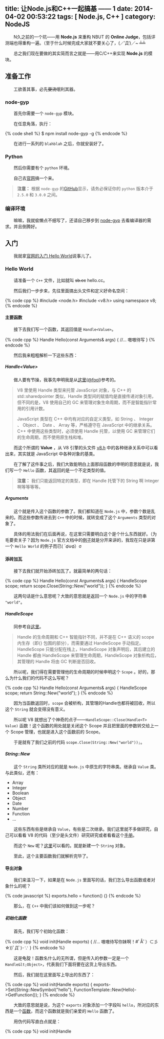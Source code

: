 title: 让Node.js和C++一起搞基 —— 1
date: 2014-04-02 00:53:22
tags: [ Node.js, C++ ]
category: NodeJS
---

　　N久之前的一个坑——用 **Node.js** 来重构 NBUT 的 **Online Judge**，包括评测端也得重构一遍。（至于什么时候完成大家就不要关心了，(／‵Д′)／~ ╧╧

　　总之我们现在要做的其实简而言之就是——用C/C++来实现 **Node.js** 的模块。

## 准备工作

　　工欲善其事，必先~~耍流氓~~利其器。
  
### node-gyp

　　首先你需要一个 `node-gyp` 模块。

　　在任意角落，执行：

{% code shell %}
$ npm install node-gyp -g
{% endcode %}

　　在进行一系列的 `blahblah` 之后，你就安装好了。

### Python

　　然后你需要有个 `python` 环境。

　　自己去[官网](http://python.org/)搞一个来。

> **注意：** 根据 `node-gyp` 的[GitHub](https://github.com/TooTallNate/node-gyp#installation)显示，请务必保证你的 `python` 版本介于 `2.5.0` 和 `3.0.0` 之间。

### 编译环境

　　嘛嘛，我就偷懒点不细写了，还请自己移步到 [node-gyp](https://github.com/TooTallNate/node-gyp#installation) 去看编译器的需求。并且倒腾好。

## 入门

　　我就拿[官网的入门 Hello World](http://nodejs.org/api/addons.html#addons_hello_world)说事儿了。

### Hello World

　　请准备一个 `C++` 文件，比如就叫 ~~sb.cc~~ hello.cc。

　　然后我们一步步来，先往里面搞出头文件和定义好命名空间：

{% code cpp %}
#include <node.h>
#include <v8.h>
using namespace v8;
{% endcode %}

#### 主要函数

　　接下去我们写一个函数，其返回值是 `Handle<Value>`。

{% code cpp %}
Handle<Value> Hello(const Arguments& args)
{
    //... 嗷嗷待写
}
{% endcode %}

　　然后我来粗粗解析一下这些东西：

##### Handle&lt;Value>

　　做人要有节操，我事先申明我是从[这里](http://cnodejs.org/topic/4f16442ccae1f4aa270010c5)([@fool](http://cnodejs.org/user/fool))参考的。

> V8 里使用 Handle 类型来托管 JavaScript 对象，与 C++ 的 std::sharedpointer 类似，Handle 类型间的赋值均是直接传递对象引用，但不同的是，V8 使用自己的 GC 来管理对象生命周期，而不是智能指针常用的引用计数。
>
> JavaScript 类型在 C++ 中均有对应的自定义类型，如 String 、 Integer 、 Object 、 Date 、 Array 等，严格遵守在 JavaScript 中的继承关系。 C++ 中使用这些类型时，必须使用 Handle 托管，以使用 GC 来管理它们的生命周期，而不使用原生栈和堆。

　　而这个所谓的 **Value** ，从 V8 引擎的头文件 [v8.h](http://code.google.com/p/v8/source/browse/trunk/include/v8.h#1417) 中的各种继承关系中可以看出来，其实就是 JavaScript 中各种对象的基类。

　　在了解了这件事之后，我们大致能明白上面那段函数的申明的意思就是说，我们写一个 `Hello` 函数，其返回的是一个不定类型的值。

> **注意：** 我们只能返回特定的类型，即在 Handle 托管下的 String 啊 Integer 啊等等等等。

##### Arguments

　　这个就是传入这个函数的参数了。我们都知道在 `Node.js` 中，参数个数是乱来的。而这些参数传进去到 `C++` 中的时候，就转变成了这个 `Arguments` 类型的对象了。

　　具体的用法我们在后面再说，在这里只需要明白这个是个什么东西就好。（为毛要卖关子？因为 `Node.js` 官方文档中的[例子](https://github.com/rvagg/node-addon-examples)就是分开来讲的，我现在只是讲第一个 `Hello World` 的例子而已( ´థ౪థ）σ
  
#### 添砖加瓦

　　接下去我们就开始添砖加瓦了。就最简单的两句话：

{% code cpp %}
Handle<Value> Hello(const Arguments& args)
{
    HandleScope scope;
    return scope.Close(String::New("world"));
}
{% endcode %}

　　这两句话是什么意思呢？大致的意思就是返回一个 `Node.js` 中的字符串 `"world"`。

##### HandleScope

　　同参考自[这里](http://cnodejs.org/topic/4f16442ccae1f4aa270010c5)。

> Handle 的生命周期和 C++ 智能指针不同，并不是在 C++ 语义的 scope 内生存（即{} 包围的部分），而需要通过 HandleScope 手动指定。HandleScope 只能分配在栈上，HandleScope 对象声明后，其后建立的 Handle 都由 HandleScope 来管理生命周期，HandleScope 对象析构后，其管理的 Handle 将由 GC 判断是否回收。

　　所以呢，我们得在需要管理他的生命周期的时候申明这个 `Scope` 。好的，那么为什么我们的代码不这么写呢？

{% code cpp %}
Handle<Value> Hello(const Arguments& args)
{
    HandleScope scope;
    return String::New("world");
}
{% endcode %}

　　因为当函数返回时，`scope` 会被析构，其管理的Handle也都将被回收，所以这个 `String` 就会变得没有意义。

　　所以呢 V8 就想出了个神奇的点子——`HandleScope::Close(Handle<T> Value)` 函数！这个函数的用处就是关闭这个 Scope 并且把里面的参数转交给上一个 Scope 管理，也就是进入这个函数前的 Scope。

　　于是就有了我们之前的代码 `scope.Close(String::New("world"));`。

##### String::New

　　这个 `String` 类所对应的就是 `Node.js` 中原生的字符串类。继承自 `Value` 类。与此类似，还有：

+ Array
+ Integer
+ Boolean
+ Object
+ Date
+ Number
+ Function
+ ...

　　这些东西有些是继承自 `Value`，有些是二次继承。我们这里就不多做研究，自己可以看看 V8 的代码（至少是头文件）研究研究或者看看这个[手册](http://bespin.cz/~ondras/html/classv8_1_1Value.html#a70d4afaccc7903e6a01f40a46ad04188)。

　　而这个 `New` 呢？[这里](http://bespin.cz/~ondras/html/classv8_1_1String.html)可以看的。就是新建一个 `String` 对象。

　　至此，这个主要函数我们就解析完毕了。

#### 导出对象

　　我们来温习一下，如果是在 `Node.js` 里面写的话，我们怎么导出函数或者对象什么的呢？

{% code javascript %}
exports.hello = function() {}
{% endcode %}

　　那么，在 `C++` 中我们该如何做到这一步呢？

##### 初始化函数

　　首先，我们写个初始化函数：

{% code cpp %}
void init(Handle<Object> exports)
{
    //... 嗷嗷待写你妹啊！#ﾟÅﾟ）⊂彡☆))ﾟДﾟ)･∵
}
{% endcode %}

　　这是龟腚！函数名什么的无所谓，但是传入的参数一定是一个 `Handle&lt;Object>`，代表我们下面将要在这货上导出东西。

　　然后，我们就在这里面写上导出的东西了：

{% code cpp %}
void init(Handle<Object> exports)
{
    exports->Set(String::NewSymbol("hello"),
        FunctionTemplate::New(Hello)->GetFunction());
}
{% endcode %}

　　大致的意思就是说，为这个 `exports` 对象添加一个字段叫 `hello`，所对应的东西是一个[函数](http://bespin.cz/~ondras/html/classv8_1_1FunctionTemplate.html)，而这个函数就是我们亲爱的 `Hello` 函数了。

　　用伪代码写直白点就是：


{% code cpp %}
void init(Handle<Object> exports)
{
    exports.Set("hello", function hello);
}
{% endcode %}

　　大功告成！

　　（大功告成你妹啊！闭嘴( ‘д‘⊂彡☆))Д´)

##### 真·导出

　　这才是最后一步，我们最后要申明，这个就是导出的入口，所以我们在代码的末尾加上这一行：

{% code cpp %}
NODE_MODULE(hello, init)
{% endcode %}

　　纳了个尼？！这又是什么东西？

　　别着急，这个 `NODE_MODULE` 是一个宏，它的意思呢就是说我们采用 `init` 这个初始化函数来把要导出的东西导出到 `hello` 中。那么这个 `hello` 哪来呢？

　　**它来自文件名！**对，没错，它来自文件名。你并不需要事先申明它，你也不必担心不能用，总之你的这个最终编译好的二进制文件名叫什么，这里的 `hello` 你就填什么，当然要除去后缀名了。

　　详见[官方文档](http://nodejs.org/api/addons.html#addons_hello_world)。

> Note that all Node addons must export an initialization function:
> 
> {% code cpp %}
void Initialize (Handle<Object> exports);
NODE_MODULE(module_name, Initialize)
{% endcode %}
> There is no semi-colon after NODE_MODULE as it's not a function (see node.h).
>
> The module_name needs to match the filename of the final binary (minus the .node suffix).

### 编译 (๑•́ ₃ •̀๑)

　　来吧，让我们一起编译吧！

　　我们再新建一个类似于 `Makefile` 的归档文件吧——`binding.gyp`。

　　并且在里面添加这样的[代码](https://github.com/TooTallNate/node-gyp#the-bindinggyp-file)：

{% code json %}
{
  "targets": [
    {
      "target_name": "hello",
      "sources": [ "hello.cc" ]
    }
  ]
}
{% endcode %}

　　为什么这么写呢？可以参考 `node-gyp` 的[官方文档](http://code.google.com/p/gyp/wiki/GypUserDocumentation#Skeleton_of_a_typical_Chromium_.gyp_file)。

#### configure

　　在文件搞好之后，我们要在这个目录下面执行这个命令了：

{% code shell %}
$ node-gyp configure
{% endcode %}

　　如果一切正常的话，应该会生成一个 `build` 的目录，然后里面有相关文件，也许是 **M$ Visual Studio** 的 `vcxproj` 文件等，也许是 `Makefile` ，视平台而定。

#### build

　　`Makefile` 也生成好之后，我们就开始构造编译了：

{% code shell %}
$ node-gyp build
{% endcode %}

　　等到一切编译完成，才算是真正的大功告成了！不信你去看看 `build/Release` 目录，下面是不是有一个 `hello.node` 文件了？没错，这个就是 C++ 等下要给 Node.js 捡的肥皂！

### 搞基吧！Node ヽ(✿ﾟ▽ﾟ)ノ C++

　　我们在刚才那个目录下新建一个文件 `jianfeizao.js`：

{% code javascript %}
var addon = require("./build/Release/hello");
console.log(addon.hello());
{% endcode %}

　　看到没！看到没！出来了出来了！Node.js 和 C++ 搞基的结果！这个 `addon.hello()` 就是我们之前在 C++ 代码中写的 `Handle<Value> Hello(const Arguments& args)` 了，我们现在就已经把它返回的值给输出了。
  
## 洗洗睡吧，下节更深入

　　时间不早了，今天就写到这里了，至此为止大家都能搞出最基础的 **Hello world** 的 C++ 扩展了吧。下一次写的应该会更深入一点，至于下一次是什么时候，我也不知道啦其实。
　　（喂喂喂，撸主怎么可以这么不负责！(ｏﾟﾛﾟ)┌┛Σ(ﾉ´*ω*`)ﾉ
